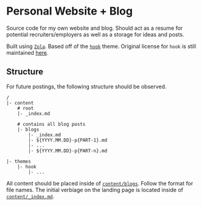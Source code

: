 # Personal Website + Blog
Source code for my own website and blog.
Should act as a resume for potential recruiters/employers as well as a storage for ideas and posts.

Built using [`Zola`](https://www.getzola.org).
Based off of the [`hook`](https://www.getzola.org/themes/hook) theme.
Original license for `hook` is still maintained [here](./themes/hook/LICENSE).

## Structure
For future postings, the following structure should be observed.

```
/
|- content
    # root
    |- _index.md

    # contains all blog posts
    |- blogs
        |- _index.md
        |- ${YYYY.MM.DD}-p{PART-1}.md
        |- ...
        |- ${YYYY.MM.DD}-p{PART-n}.md

|- themes
    |- hook
        |- ...
```

All content should be placed inside of [`content/blogs`](content/blog).
Follow the format for file names.
The initial verbiage on the landing page is located inside of [`content/_index.md`](content/_index.md).
